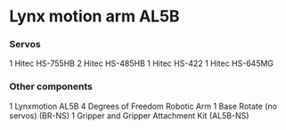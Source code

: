 # Lynx motion arm AL5B

### Servos
1 Hitec HS-755HB
2 Hitec HS-485HB
1 Hitec HS-422
1 Hitec HS-645MG

### Other components
1 Lynxmotion AL5B 4 Degrees of Freedom Robotic Arm
1 Base Rotate (no servos) (BR-NS) 
1 Gripper and Gripper Attachment Kit (AL5B-NS) 
